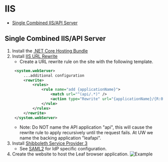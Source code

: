 # IIS
- [Single Combined IIS/API Server](#single-combined-iis/api-server)

## Single Combined IIS/API Server
1) Install the [.NET Core Hosting Bundle](https://docs.microsoft.com/en-us/aspnet/core/host-and-deploy/iis/?view=aspnetcore-2.2)
2) Install [IIS URL Rewrite](https://www.iis.net/downloads/microsoft/url-rewrite)
   - Create a URL rewrite rule on the site with the following template.
   ```xml
    <system.webServer>
        ...additional configuration
        <rewrite>
            <rules>
                <rule name="add {applicationName}">
                    <match url="^(api/.*)" />
                    <action type="Rewrite" url="{applicationName}/{R:0}" appendQueryString="false" logRewrittenUrl="true" />
                </rule>
            </rules>
        </rewrite>
    </system.webServer>
   ```
   - Note: Do NOT name the API application "api", this will cause the rewrite rule to apply recursively until the request fails. At UW we name the backing application "leafapi".
3) Install [Shibboleth Service Provider 3](https://wiki.shibboleth.net/confluence/display/SP3/Install+on+Windows#InstallonWindows-Installation)
   - See [SAML2](https://github.com/uwrit/leaf/tree/master/docs/deploy/saml2) for IdP specific configuration.
4) Create the website to host the Leaf browser application.
![Example](https://github.com/uwrit/leaf/blob/master/docs/deploy/images/iis_website.png "Example")